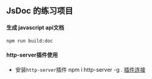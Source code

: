 ## JsDoc 的练习项目

#### 生成 javascript api文档
    npm run build:doc
#### http-server插件使用
+ 安装`http-server`插件
    npm i http-server -g . 
[插件连接](https://www.npmjs.com/package/http-server)
